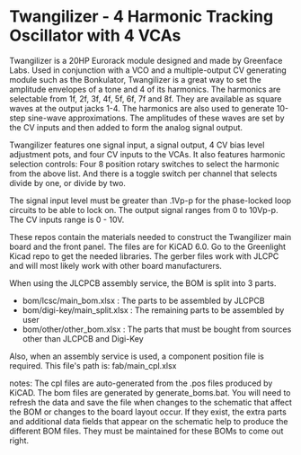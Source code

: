 # Twangilizer - 4 Harmonic Tracking Oscillator with 4 VCAs
Twangilizer is a 20HP Eurorack module designed and made by Greenface Labs.
Used in conjunction with a VCO and a multiple-output CV generating module such as the Bonkulator, Twangilizer is a great way to set the amplitude envelopes of a tone and 4 of its harmonics. 
The harmonics are selectable from 1f, 2f, 3f, 4f, 5f, 6f, 7f and 8f. They are available as square waves at the output jacks 1-4.
The harmonics are also used to generate 10-step sine-wave approximations. The amplitudes of these waves are set by the CV inputs and then added to form the analog signal output.

Twangilizer features one signal input, a signal output, 4 CV bias level adjustment pots, and four CV inputs to the VCAs.
It also features harmonic selection controls: Four 8 position rotary switches to select the harmonic from the above list. And there is a toggle switch per channel that selects divide by one, or divide by two.

The signal input level must be greater than .1Vp-p for the phase-locked loop circuits to be able to lock on.
The output signal ranges from 0 to 10Vp-p. The CV inputs range is 0 - 10V.

These repos contain the materials needed to construct the Twangilizer main board and the front panel. The files are for KiCAD 6.0. 
Go to the Greenlight Kicad repo to get the needed libraries. The gerber files work with JLCPC and will most likely work with other board manufacturers.

When using the JLCPCB assembly service, the BOM is split into 3 parts.
- bom/lcsc/main_bom.xlsx : The parts to be assembled by JLCPCB
- bom/digi-key/main_split.xlsx : The remaining parts to be assembled by user
- bom/other/other_bom.xlsx : The parts that must be bought from sources other than JLCPCB and Digi-Key

Also, when an assembly service is used, a component position file is required. This file's path is: fab/main_cpl.xlsx

notes: 	The cpl files are auto-generated from the .pos files produced by KiCAD. The bom files are generated by generate_boms.bat. You will need to refresh the data and save the file when changes to 
the schematic that affect the BOM or changes to the board layout occur. 
If they exist, the extra parts and additional data fields that appear on the schematic help to produce the different BOM files. 
They must be maintained for these BOMs to come out right.
